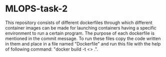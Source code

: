 # MLOPS-task-2
This repository consists of different dockerfiles through which different container images can be made for launching containers having a specific environment to run a certain program.
The purpose of each dockerfile is mentioned in the commit message. To run these files copy the code written in them and place in a file named "Dockerfile" and run this file with the help of following command: "docker build -t <<name of image>> .".
